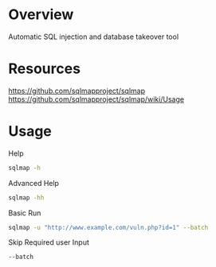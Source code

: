 # Overview

Automatic SQL injection and database takeover tool

# Resources

https://github.com/sqlmapproject/sqlmap \
https://github.com/sqlmapproject/sqlmap/wiki/Usage

# Usage

Help
```sh
sqlmap -h
```

Advanced Help
```sh
sqlmap -hh
```

Basic Run
```sh
sqlmap -u "http://www.example.com/vuln.php?id=1" --batch
```

Skip Required user Input
```sh
--batch
```

